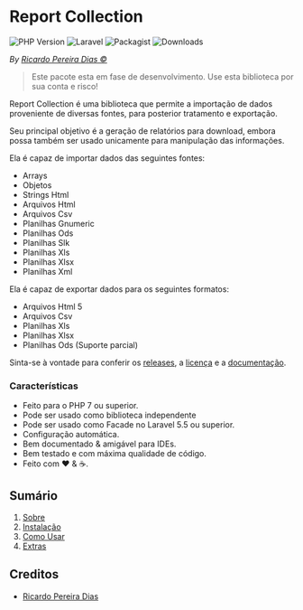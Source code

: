# Report Collection

![PHP Version](https://img.shields.io/packagist/php-v/plexi/report-collection.svg)
![Laravel](https://img.shields.io/badge/laravel->=5.5.0-red.svg?style=flat)
![Packagist](https://img.shields.io/packagist/v/plexi/report-collection.svg)
![Downloads](https://img.shields.io/packagist/dm/plexi/report-collection.svg)

*By [Ricardo Pereira Dias &copy;](https://github.com/rpdesignerfly)*

> Este pacote esta em fase de desenvolvimento. Use esta biblioteca por sua conta e risco!

Report Collection é uma biblioteca que permite a importação de dados proveniente de diversas fontes, para posterior tratamento e exportação.

Seu principal objetivo é a geração de relatórios para download, embora possa também ser usado unicamente para manipulação das informações.

Ela é capaz de importar dados das seguintes fontes:

* Arrays
* Objetos
* Strings Html
* Arquivos Html
* Arquivos Csv
* Planilhas Gnumeric
* Planilhas Ods
* Planilhas Slk
* Planilhas Xls
* Planilhas Xlsx
* Planilhas Xml

Ela é capaz de exportar dados para os seguintes formatos:

* Arquivos Html 5
* Arquivos Csv
* Planilhas Xls
* Planilhas Xlsx
* Planilhas Ods (Suporte parcial)


Sinta-se à vontade para conferir os [releases](https://github.com/rpdesignerfly/report-collection/releases), a [licença](license.md) e a [documentação](docs/01-About.md).

### Características

  * Feito para o PHP 7 ou superior.
  * Pode ser usado como biblioteca independente
  * Pode ser usado como Facade no Laravel 5.5 ou superior.
  * Configuração automática.
  * Bem documentado &amp; amigável para IDEs.
  * Bem testado e com máxima qualidade de código.
  * Feito com :heart: &amp; :coffee:.

## Sumário

  1. [Sobre](docs/01-About.md)
  2. [Instalação](docs/02-Installation.md)
  3. [Como Usar](docs/03-Usage.md)
  4. [Extras](docs/04-Extras.md)


## Creditos

- [Ricardo Pereira Dias](https://github.com/rpdesignerfly)
